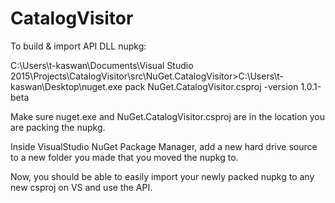 # CatalogVisitor

To build & import API DLL nupkg:

C:\Users\t-kaswan\Documents\Visual Studio 2015\Projects\CatalogVisitor\src\NuGet.CatalogVisitor>C:\Users\t-kaswan\Desktop\nuget.exe pack NuGet.CatalogVisitor.csproj -version 1.0.1-beta

Make sure nuget.exe and NuGet.CatalogVisitor.csproj are in the location you are packing the nupkg.

Inside VisualStudio NuGet Package Manager, add a new hard drive source to a new folder you made that you moved the nupkg to.

Now, you should be able to easily import your newly packed nupkg to any new csproj on VS and use the API.
